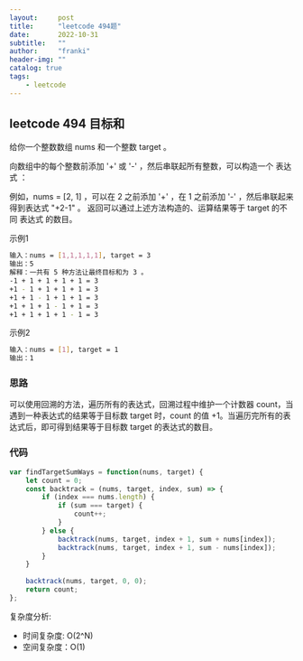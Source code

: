 ```yaml
---
layout:     post
title:      "leetcode 494题"
date:       2022-10-31
subtitle:   ""
author:     "franki"
header-img: ""
catalog: true
tags:
    - leetcode
---
```


## leetcode 494 目标和

给你一个整数数组 nums 和一个整数 target 。

向数组中的每个整数前添加 '+' 或 '-' ，然后串联起所有整数，可以构造一个 表达式 ：

例如，nums = [2, 1] ，可以在 2 之前添加 '+' ，在 1 之前添加 '-' ，然后串联起来得到表达式 "+2-1" 。
返回可以通过上述方法构造的、运算结果等于 target 的不同 表达式 的数目。

示例1

```bash
输入：nums = [1,1,1,1,1], target = 3
输出：5
解释：一共有 5 种方法让最终目标和为 3 。
-1 + 1 + 1 + 1 + 1 = 3
+1 - 1 + 1 + 1 + 1 = 3
+1 + 1 - 1 + 1 + 1 = 3
+1 + 1 + 1 - 1 + 1 = 3
+1 + 1 + 1 + 1 - 1 = 3
```

示例2

```bash
输入：nums = [1], target = 1
输出：1
```

### 思路

可以使用回溯的方法，遍历所有的表达式，回溯过程中维护一个计数器 count，当遇到一种表达式的结果等于目标数 target 时，count 的值 +1。当遍历完所有的表达式后，即可得到结果等于目标数 target 的表达式的数目。

### 代码

```js
var findTargetSumWays = function(nums, target) {
    let count = 0;
    const backtrack = (nums, target, index, sum) => {
        if (index === nums.length) {
            if (sum === target) {
                count++;
            }
        } else {
            backtrack(nums, target, index + 1, sum + nums[index]);
            backtrack(nums, target, index + 1, sum - nums[index]);
        }
    }
    
    backtrack(nums, target, 0, 0);
    return count;
};
```

复杂度分析:

- 时间复杂度: O(2^N)
- 空间复杂度：O(1)
